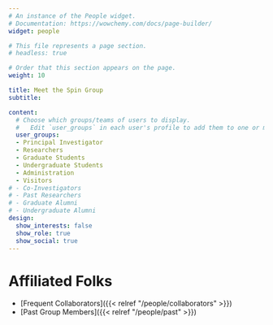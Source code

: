 ```yaml
---
# An instance of the People widget.
# Documentation: https://wowchemy.com/docs/page-builder/
widget: people

# This file represents a page section.
# headless: true

# Order that this section appears on the page.
weight: 10

title: Meet the Spin Group
subtitle:

content:
  # Choose which groups/teams of users to display.
  #   Edit `user_groups` in each user's profile to add them to one or more of these groups.
  user_groups:
  - Principal Investigator
  - Researchers
  - Graduate Students
  - Undergraduate Students
  - Administration
  - Visitors
# - Co-Investigators
# - Past Researchers
# - Graduate Alumni
# - Undergraduate Alumni
design:
  show_interests: false
  show_role: true
  show_social: true
---
```


# Affiliated Folks

 - [Frequent Collaborators]({{< relref "/people/collaborators" >}})
 - [Past Group Members]({{< relref "/people/past" >}})
